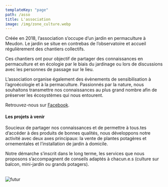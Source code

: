```yaml
---
templateKey: "page"
path: /asso
title: L'association
image: /img/zone_culture.webp
---
```


Créée en 2018, l’association s’occupe d’un jardin en permaculture à Meudon.
Le jardin se situe en contrebas de l’observatoire et accueil régulièrement des chantiers collectifs.

Ces chantiers ont pour objectif de partager des connaissances en permaculture et en écologie par le biais du jardinage ou lors de discussions avec les personnes de passage sur le lieu.

L’association organise également des évènements de sensibilisation à l’agroécologie et à la permaculture.
Passionnés par la nature, nous souhaitons transmettre nos connaissances au plus grand nombre afin de préserver les écosystèmes qui nous entourent.

Retrouvez-nous sur [Facebook](https://www.facebook.com/buttesolidaires/).

#### Les projets à venir

Soucieux de partager nos connaissances et de permettre à tous.tes d’accéder à des produits de bonnes qualités, nous développons notre activité avec deux axes principaux: la vente de plantes potagères et ornementales et l’installation de jardin à domicile.

Notre démarche s’inscrit dans le long terme, les services que nous proposons s’accompagnent de conseils adaptés à chacun.e.s (culture sur balcon, mini-jardin ou grands potagers).<br/><br/>

![futur](/img/debut.webp)
